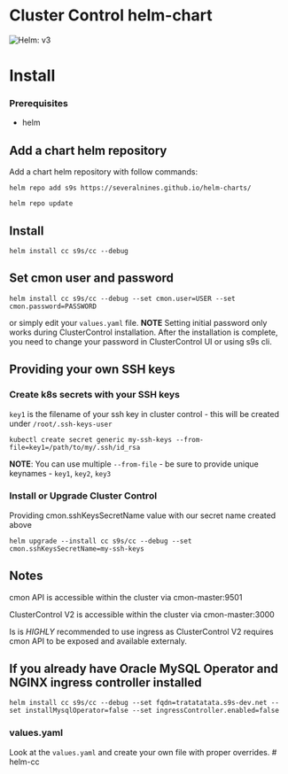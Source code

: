 # Cluster Control helm-chart

![Helm: v3](https://img.shields.io/static/v1?label=Helm&message=v3&color=informational&logo=helm)

# Install

### Prerequisites

* helm

## Add a chart helm repository

Add a chart helm repository with follow commands:

```console
helm repo add s9s https://severalnines.github.io/helm-charts/

helm repo update
```


## Install

```
helm install cc s9s/cc --debug
```

## Set cmon user and password

```
helm install cc s9s/cc --debug --set cmon.user=USER --set cmon.password=PASSWORD
```

or simply edit your `values.yaml` file.
**NOTE** Setting initial password only works during ClusterControl installation.
After the installation is complete, you need to change your password in ClusterControl UI or using s9s cli.

## Providing your own SSH keys

### Create k8s secrets with your SSH keys

`key1` is the filename of your ssh key in cluster control - this will be created under `/root/.ssh-keys-user`

```
kubectl create secret generic my-ssh-keys --from-file=key1=/path/to/my/.ssh/id_rsa
```

**NOTE**: You can use multiple `--from-file` - be sure to provide unique keynames - `key1`, `key2`, `key3`

### Install or Upgrade Cluster Control

Providing cmon.sshKeysSecretName value with our secret name created above

```
helm upgrade --install cc s9s/cc --debug --set cmon.sshKeysSecretName=my-ssh-keys
```

## Notes
cmon API is accessible within the cluster via cmon-master:9501

ClusterControl V2 is accessible within the cluster via cmon-master:3000

Is is *HIGHLY* recommended to use ingress as ClusterControl V2 requires cmon API to be exposed and available externaly.


## If you already have Oracle MySQL Operator and NGINX ingress controller installed

```
helm install cc s9s/cc --debug --set fqdn=tratatatata.s9s-dev.net --set installMysqlOperator=false --set ingressController.enabled=false
```

### values.yaml

Look at the `values.yaml` and create your own file with proper overrides. # helm-cc
